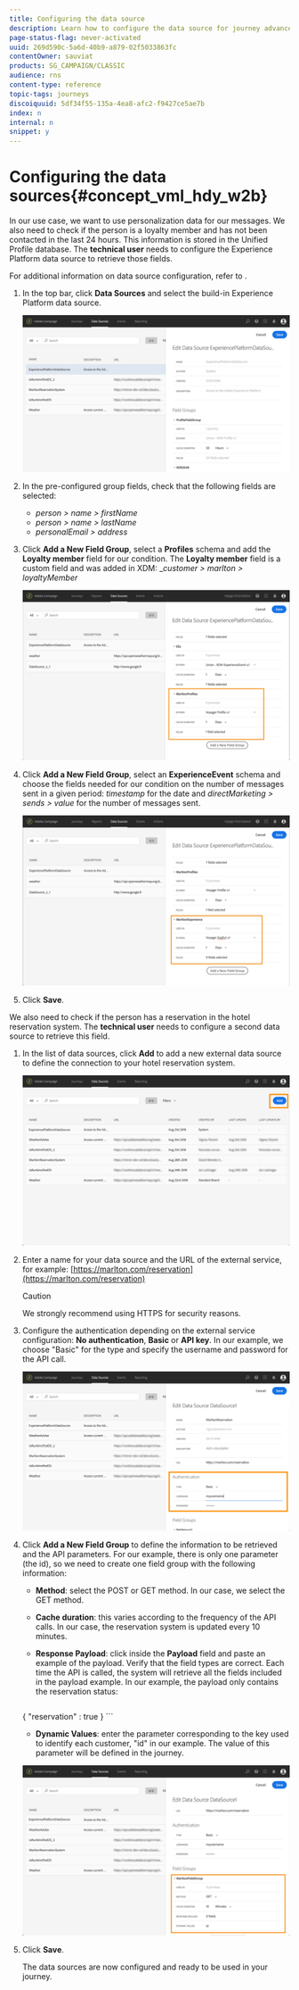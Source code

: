 ```yaml
---
title: Configuring the data source
description: Learn how to configure the data source for journey advanced use case
page-status-flag: never-activated
uuid: 269d590c-5a6d-40b9-a879-02f5033863fc
contentOwner: sauviat
products: SG_CAMPAIGN/CLASSIC
audience: rns
content-type: reference
topic-tags: journeys
discoiquuid: 5df34f55-135a-4ea8-afc2-f9427ce5ae7b
index: n
internal: n
snippet: y
---
```


# Configuring the data sources{#concept_vml_hdy_w2b}

In our use case, we want to use personalization data for our messages. We also need to check if the person is a loyalty member and has not been contacted in the last 24 hours. This information is stored in the Unified Profile database. The **technical user** needs to configure the Experience Platform data source to retrieve those fields.

For additional information on data source configuration, refer to [](../datasource/ds.md#concept_s1s_dqt_52b).

1. In the top bar, click **Data Sources** and select the build-in Experience Platform data source.

    ![](../assets/journey23.png)

1. In the pre-configured group fields, check that the following fields are selected:

    * _person > name > firstName_
    * _person > name > lastName_
    * _personalEmail > address_

1. Click **Add a New Field Group**, select a **Profiles** schema and add the **Loyalty member** field for our condition. The **Loyalty member** field is a custom field and was added in XDM: __customer > marlton > loyaltyMember_

    ![](../assets/journeyuc2_6.png)

1. Click **Add a New Field Group**, select an **ExperienceEvent** schema and choose the fields needed for our condition on the number of messages sent in a given period: _timestamp_ for the date and _directMarketing > sends > value_ for the number of messages sent.

    ![](../assets/journeyuc2_7.png)

1. Click **Save**.

We also need to check if the person has a reservation in the hotel reservation system. The **technical user** needs to configure a second data source to retrieve this field.

1. In the list of data sources, click **Add** to add a new external data source to define the connection to your hotel reservation system.

    ![](../assets/journeyuc2_9.png)

1. Enter a name for your data source and the URL of the external service, for example: [https://marlton.com/reservation](https://marlton.com/reservation)

    >[!CAUTION]
    >
    >We strongly recommend using HTTPS for security reasons.

1. Configure the authentication depending on the external service configuration: **No authentication**, **Basic** or **API key**. In our example, we choose "Basic" for the type and specify the username and password for the API call.

    ![](../assets/journeyuc2_10.png)

1. Click **Add a New Field Group** to define the information to be retrieved and the API parameters. For our example, there is only one parameter (the id), so we need to create one field group with the following information:

    * **Method**: select the POST or GET method. In our case, we select the GET method.
    * **Cache duration**: this varies according to the frequency of the API calls. In our case, the reservation system is updated every 10 minutes.
    * **Response Payload**: click inside the **Payload** field and paste an example of the payload. Verify that the field types are correct. Each time the API is called, the system will retrieve all the fields included in the payload example. In our example, the payload only contains the reservation status:

        ```
    {
        "reservation" : true
    }
        ```

    * **Dynamic Values**: enter the parameter corresponding to the key used to identify each customer, "id" in our example. The value of this parameter will be defined in the journey.

    ![](../assets/journeyuc2_11.png)

1. Click **Save**.

    The data sources are now configured and ready to be used in your journey.
